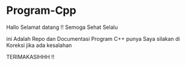 # Program-Cpp

Hallo Selamat datang !! Semoga Sehat Selalu

ini Adalah Repo dan Documentasi Program C++ punya Saya silakan di Koreksi jika 
ada kesalahan 

TERIMAKASIHHH !!
